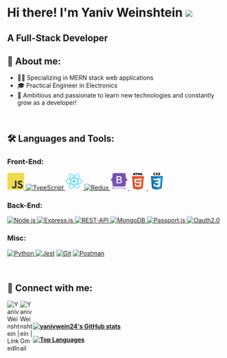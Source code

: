 # Hi there! I'm Yaniv Weinshtein ![](https://user-images.githubusercontent.com/18350557/176309783-0785949b-9127-417c-8b55-ab5a4333674e.gif)

## A Full-Stack Developer

## 📖 About me:
* 👨‍💻 Specializing in MERN stack web applications
* 🎓 Practical Engineer in Electronics 
* 💪 Ambitious and passionate to learn new technologies and constantly grow as a developer!
<!-- * 💻 Looking for a role as Full-Stack developer to absorb knowledge -->

<br/>

## 🛠 Languages and Tools:
### Front-End:
<a href="https://developer.mozilla.org/en-US/docs/Web/JavaScript"> <img src="https://raw.githubusercontent.com/devicons/devicon/master/icons/javascript/javascript-original.svg" alt="JavaScript" width="40" height="40"/> </a>
<a href="https://www.typescriptlang.org/"> <img src="https://upload.wikimedia.org/wikipedia/commons/thumb/4/4c/Typescript_logo_2020.svg/1024px-Typescript_logo_2020.svg.png" alt="TypeScript" width="40" height="40"/> </a>
<a href="https://reactjs.org/"> <img src="https://github.com/devicons/devicon/blob/master/icons/react/react-original.svg" alt="React" width="40" height="40"/> </a>
<a href="https://redux.js.org/"> <img src="https://seeklogo.com/images/R/redux-logo-9CA6836C12-seeklogo.com.png" alt="Redux" width="40" height="40"/> </a>
<a href="https://getbootstrap.com"> <img src="https://raw.githubusercontent.com/devicons/devicon/master/icons/bootstrap/bootstrap-plain-wordmark.svg" alt="Bootstrap" width="40" height="40"/> </a>
<a href="https://www.w3.org/html/"> <img src="https://raw.githubusercontent.com/devicons/devicon/master/icons/html5/html5-original-wordmark.svg" alt="HTML5" width="40" height="40"/> </a> 
<a href="https://www.w3schools.com/css/"> <img src="https://raw.githubusercontent.com/devicons/devicon/master/icons/css3/css3-original-wordmark.svg" alt="CSS3" width="40" height="40"/> </a>
<br />
### Back-End:
<a href="https://nodejs.org/en/"> <img src="https://miro.medium.com/max/800/1*bc9pmTiyKR0WNPka2w3e0Q.png" alt="Node.js" width="40" height="40"/> </a> 
<a href="https://expressjs.com/"> <img src="https://www.guayerd.com/wp-content/uploads//2021/04/expressjs-logo.svg" alt="Express.js" width="40" height="40"/> </a> 
<a href="https://en.wikipedia.org/wiki/Representational_state_transfer"> <img src="https://uxwing.com/wp-content/themes/uxwing/download/web-app-development/rest-api-icon.png" alt="REST-API" width="40" height="40"/> </a> 
<a href="https://www.mongodb.com/"> <img src="https://cdn.jsdelivr.net/gh/devicons/devicon/icons/mongodb/mongodb-original.svg" alt="MongoDB" width="40" height="40"/> </a>
<a href="https://www.passportjs.org/"> <img src="https://cdn.glitch.me/project-avatar/0d184ee3-fd8d-4b94-acf4-b4e686e57375.png" alt="Passport.js" width="40" height="40"/> </a>
<a href="https://oauth.net/"> <img src="https://net.cloudinfrastructureservices.co.uk/wp-content/uploads/2021/12/OAuth-2.png" alt="Oauth2.0" width="40" height="40"/> </a>
<br />


### Misc:
<a href="https://www.python.org/"> <img src="https://upload.wikimedia.org/wikipedia/commons/thumb/c/c3/Python-logo-notext.svg/800px-Python-logo-notext.svg.png" alt="Python" width="40" height="40"/> </a> 
<a href="https://jestjs.io/"> <img src="https://cdn.freebiesupply.com/logos/large/2x/jest-logo-png-transparent.png" alt="Jest" width="40" height="40"/></a>
<a href="https://git-scm.com/"> <img src="https://www.vectorlogo.zone/logos/git-scm/git-scm-icon.svg" alt="Git" width="40" height="40"/></a>
<a href="https://www.postman.com/"> <img src="https://iconape.com/wp-content/png_logo_vector/postman.png" alt="Postman" width="40" height="40"/></a>

<br />

## 🔗 Connect with me:
[<img align="left" alt="Yaniv Weinshtein | LinkedIn" width="30px" src="https://upload.wikimedia.org/wikipedia/commons/thumb/f/f8/LinkedIn_icon_circle.svg/2048px-LinkedIn_icon_circle.svg.png" />](https://www.linkedin.com/in/yaniv-weinshtein/)
[<img align="left" alt="Yaniv Weinshtein | Gmail" width="30px" src="https://upload.wikimedia.org/wikipedia/commons/2/2e/Gmail_2020.png" />](mailto:yanivwein22@gmail.com)
<b>
<br />  
<br /> 
<a href="http://www.github.com/yanivwein24"><img src="https://github-readme-stats.vercel.app/api?username=yanivwein24&show_icons=true&hide=stars,contribs&count_private=true&title_color=0891b2&text_color=ffffff&icon_color=0891b2&bg_color=1c1917&hide_border=true&show_icons=true" alt="yanivwein24's GitHub stats" /></a>

<a href="https://github.com/yanivwein24"><img src="https://github-readme-stats.vercel.app/api/top-langs/?username=yanivwein24&langs_count=10&title_color=0891b2&text_color=ffffff&icon_color=0891b2&bg_color=1c1917&hide_border=true&locale=en&custom_title=Top%20%Languages" alt="Top Languages" /></a>



